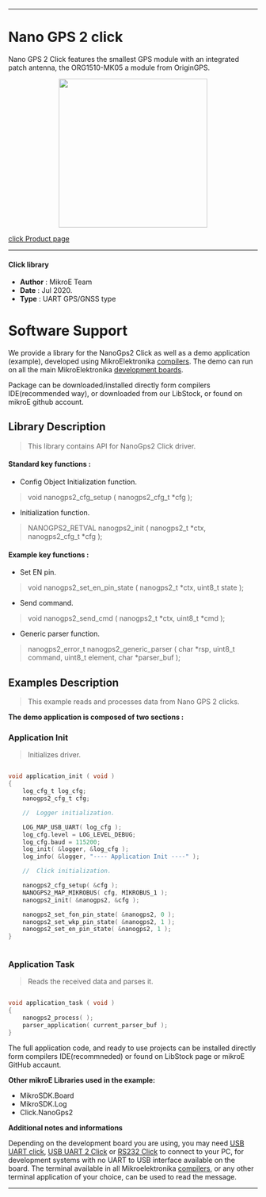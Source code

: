 
---
# Nano GPS 2 click

Nano GPS 2 Click features the smallest GPS module with an integrated patch antenna, the ORG1510-MK05 a module from OriginGPS.

<p align="center">
  <img src="https://download.mikroe.com/images/click_for_ide/nanogps2_click.png" height=300px>
</p>

[click Product page](<https://www.mikroe.com/nano-gps-2-click>)

---


#### Click library 

- **Author**        : MikroE Team
- **Date**          : Jul 2020.
- **Type**          : UART GPS/GNSS type


# Software Support

We provide a library for the NanoGps2 Click 
as well as a demo application (example), developed using MikroElektronika 
[compilers](http://shop.mikroe.com/compilers). 
The demo can run on all the main MikroElektronika [development boards](http://shop.mikroe.com/development-boards).

Package can be downloaded/installed directly form compilers IDE(recommended way), or downloaded from our LibStock, or found on mikroE github account. 

## Library Description

> This library contains API for NanoGps2 Click driver.

#### Standard key functions :

- Config Object Initialization function.
> void nanogps2_cfg_setup ( nanogps2_cfg_t *cfg ); 
 
- Initialization function.
> NANOGPS2_RETVAL nanogps2_init ( nanogps2_t *ctx, nanogps2_cfg_t *cfg );

#### Example key functions :

- Set EN pin.
> void nanogps2_set_en_pin_state ( nanogps2_t *ctx, uint8_t state );
 
- Send command.
> void nanogps2_send_cmd ( nanogps2_t *ctx, uint8_t *cmd );

- Generic parser function.
> nanogps2_error_t nanogps2_generic_parser ( char *rsp,  uint8_t command, uint8_t element, char *parser_buf );

## Examples Description

> This example reads and processes data from Nano GPS 2 clicks.

**The demo application is composed of two sections :**

### Application Init 

> Initializes driver.

```c

void application_init ( void )
{
    log_cfg_t log_cfg;
    nanogps2_cfg_t cfg;

    //  Logger initialization.

    LOG_MAP_USB_UART( log_cfg );
    log_cfg.level = LOG_LEVEL_DEBUG;
    log_cfg.baud = 115200;
    log_init( &logger, &log_cfg );
    log_info( &logger, "---- Application Init ----" );

    //  Click initialization.

    nanogps2_cfg_setup( &cfg );
    NANOGPS2_MAP_MIKROBUS( cfg, MIKROBUS_1 );
    nanogps2_init( &nanogps2, &cfg );

    nanogps2_set_fon_pin_state( &nanogps2, 0 );
    nanogps2_set_wkp_pin_state( &nanogps2, 1 );
    nanogps2_set_en_pin_state( &nanogps2, 1 );
}
  
```

### Application Task

> Reads the received data and parses it.

```c

void application_task ( void )
{
    nanogps2_process( );
    parser_application( current_parser_buf );
} 

```


The full application code, and ready to use projects can be  installed directly form compilers IDE(recommneded) or found on LibStock page or mikroE GitHub accaunt.

**Other mikroE Libraries used in the example:** 

- MikroSDK.Board
- MikroSDK.Log
- Click.NanoGps2

**Additional notes and informations**

Depending on the development board you are using, you may need 
[USB UART click](http://shop.mikroe.com/usb-uart-click), 
[USB UART 2 Click](http://shop.mikroe.com/usb-uart-2-click) or 
[RS232 Click](http://shop.mikroe.com/rs232-click) to connect to your PC, for 
development systems with no UART to USB interface available on the board. The 
terminal available in all Mikroelektronika 
[compilers](http://shop.mikroe.com/compilers), or any other terminal application 
of your choice, can be used to read the message.



---
